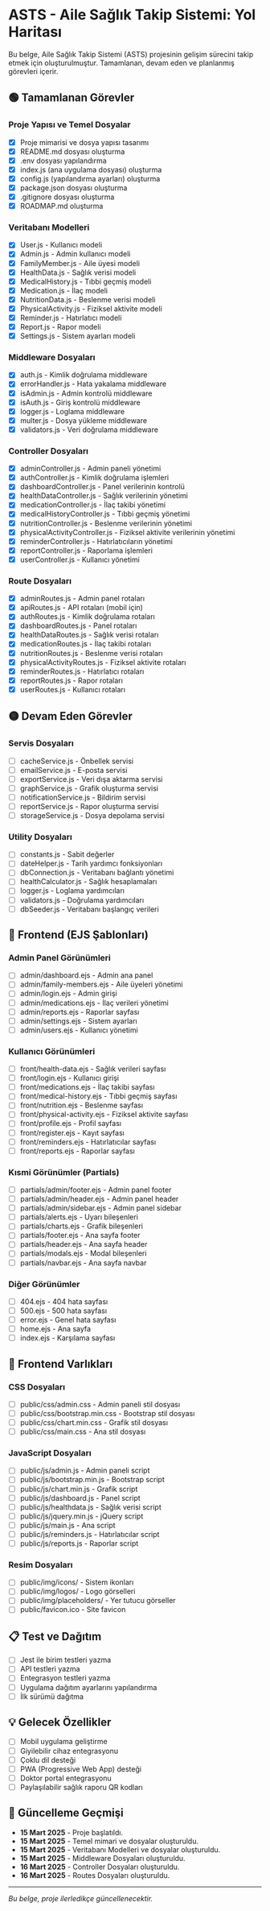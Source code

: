 # ASTS - Aile Sağlık Takip Sistemi: Yol Haritası

Bu belge, Aile Sağlık Takip Sistemi (ASTS) projesinin gelişim sürecini takip etmek için oluşturulmuştur. Tamamlanan, devam eden ve planlanmış görevleri içerir.

## 🟢 Tamamlanan Görevler

### Proje Yapısı ve Temel Dosyalar
- [x] Proje mimarisi ve dosya yapısı tasarımı
- [x] README.md dosyası oluşturma
- [x] .env dosyası yapılandırma
- [x] index.js (ana uygulama dosyası) oluşturma
- [x] config.js (yapılandırma ayarları) oluşturma
- [x] package.json dosyası oluşturma
- [x] .gitignore dosyası oluşturma
- [x] ROADMAP.md oluşturma

### Veritabanı Modelleri
- [x] User.js - Kullanıcı modeli
- [x] Admin.js - Admin kullanıcı modeli
- [x] FamilyMember.js - Aile üyesi modeli
- [x] HealthData.js - Sağlık verisi modeli
- [X] MedicalHistory.js - Tıbbi geçmiş modeli
- [X] Medication.js - İlaç modeli
- [X] NutritionData.js - Beslenme verisi modeli
- [x] PhysicalActivity.js - Fiziksel aktivite modeli
- [x] Reminder.js - Hatırlatıcı modeli
- [x] Report.js - Rapor modeli
- [x] Settings.js - Sistem ayarları modeli

### Middleware Dosyaları
- [x] auth.js - Kimlik doğrulama middleware
- [X] errorHandler.js - Hata yakalama middleware
- [X] isAdmin.js - Admin kontrolü middleware
- [X] isAuth.js - Giriş kontrolü middleware
- [X] logger.js - Loglama middleware
- [x] multer.js - Dosya yükleme middleware
- [x] validators.js - Veri doğrulama middleware

### Controller Dosyaları
- [x] adminController.js - Admin paneli yönetimi
- [x] authController.js - Kimlik doğrulama işlemleri
- [x] dashboardController.js - Panel verilerinin kontrolü
- [x] healthDataController.js - Sağlık verilerinin yönetimi
- [x] medicationController.js - İlaç takibi yönetimi
- [x] medicalHistoryController.js - Tıbbi geçmiş yönetimi
- [x] nutritionController.js - Beslenme verilerinin yönetimi
- [x] physicalActivityController.js - Fiziksel aktivite verilerinin yönetimi
- [x] reminderController.js - Hatırlatıcıların yönetimi
- [x] reportController.js - Raporlama işlemleri
- [x] userController.js - Kullanıcı yönetimi

### Route Dosyaları
- [x] adminRoutes.js - Admin panel rotaları
- [x] apiRoutes.js - API rotaları (mobil için)
- [x] authRoutes.js - Kimlik doğrulama rotaları
- [x] dashboardRoutes.js - Panel rotaları
- [x] healthDataRoutes.js - Sağlık verisi rotaları
- [x] medicationRoutes.js - İlaç takibi rotaları
- [x] nutritionRoutes.js - Beslenme verisi rotaları
- [x] physicalActivityRoutes.js - Fiziksel aktivite rotaları
- [x] reminderRoutes.js - Hatırlatıcı rotaları
- [x] reportRoutes.js - Rapor rotaları
- [x] userRoutes.js - Kullanıcı rotaları

## 🟡 Devam Eden Görevler

### Servis Dosyaları
- [ ] cacheService.js - Önbellek servisi
- [ ] emailService.js - E-posta servisi
- [ ] exportService.js - Veri dışa aktarma servisi
- [ ] graphService.js - Grafik oluşturma servisi
- [ ] notificationService.js - Bildirim servisi
- [ ] reportService.js - Rapor oluşturma servisi
- [ ] storageService.js - Dosya depolama servisi

### Utility Dosyaları
- [ ] constants.js - Sabit değerler
- [ ] dateHelper.js - Tarih yardımcı fonksiyonları
- [ ] dbConnection.js - Veritabanı bağlantı yönetimi
- [ ] healthCalculator.js - Sağlık hesaplamaları
- [ ] logger.js - Loglama yardımcıları
- [ ] validators.js - Doğrulama yardımcıları
- [ ] dbSeeder.js - Veritabanı başlangıç verileri

## 🔴 Frontend (EJS Şablonları)

### Admin Panel Görünümleri
- [ ] admin/dashboard.ejs - Admin ana panel
- [ ] admin/family-members.ejs - Aile üyeleri yönetimi
- [ ] admin/login.ejs - Admin girişi
- [ ] admin/medications.ejs - İlaç verileri yönetimi
- [ ] admin/reports.ejs - Raporlar sayfası
- [ ] admin/settings.ejs - Sistem ayarları
- [ ] admin/users.ejs - Kullanıcı yönetimi

### Kullanıcı Görünümleri
- [ ] front/health-data.ejs - Sağlık verileri sayfası
- [ ] front/login.ejs - Kullanıcı girişi
- [ ] front/medications.ejs - İlaç takibi sayfası
- [ ] front/medical-history.ejs - Tıbbi geçmiş sayfası
- [ ] front/nutrition.ejs - Beslenme sayfası
- [ ] front/physical-activity.ejs - Fiziksel aktivite sayfası
- [ ] front/profile.ejs - Profil sayfası
- [ ] front/register.ejs - Kayıt sayfası
- [ ] front/reminders.ejs - Hatırlatıcılar sayfası
- [ ] front/reports.ejs - Raporlar sayfası

### Kısmi Görünümler (Partials)
- [ ] partials/admin/footer.ejs - Admin panel footer
- [ ] partials/admin/header.ejs - Admin panel header
- [ ] partials/admin/sidebar.ejs - Admin panel sidebar
- [ ] partials/alerts.ejs - Uyarı bileşenleri
- [ ] partials/charts.ejs - Grafik bileşenleri
- [ ] partials/footer.ejs - Ana sayfa footer
- [ ] partials/header.ejs - Ana sayfa header
- [ ] partials/modals.ejs - Modal bileşenleri
- [ ] partials/navbar.ejs - Ana sayfa navbar

### Diğer Görünümler
- [ ] 404.ejs - 404 hata sayfası
- [ ] 500.ejs - 500 hata sayfası
- [ ] error.ejs - Genel hata sayfası
- [ ] home.ejs - Ana sayfa
- [ ] index.ejs - Karşılama sayfası

## 🔵 Frontend Varlıkları

### CSS Dosyaları
- [ ] public/css/admin.css - Admin paneli stil dosyası
- [ ] public/css/bootstrap.min.css - Bootstrap stil dosyası
- [ ] public/css/chart.min.css - Grafik stil dosyası
- [ ] public/css/main.css - Ana stil dosyası

### JavaScript Dosyaları
- [ ] public/js/admin.js - Admin paneli script
- [ ] public/js/bootstrap.min.js - Bootstrap script
- [ ] public/js/chart.min.js - Grafik script
- [ ] public/js/dashboard.js - Panel script
- [ ] public/js/healthdata.js - Sağlık verisi script
- [ ] public/js/jquery.min.js - jQuery script
- [ ] public/js/main.js - Ana script
- [ ] public/js/reminders.js - Hatırlatıcılar script
- [ ] public/js/reports.js - Raporlar script

### Resim Dosyaları
- [ ] public/img/icons/ - Sistem ikonları
- [ ] public/img/logos/ - Logo görselleri
- [ ] public/img/placeholders/ - Yer tutucu görseller
- [ ] public/favicon.ico - Site favicon

## 📋 Test ve Dağıtım

- [ ] Jest ile birim testleri yazma
- [ ] API testleri yazma
- [ ] Entegrasyon testleri yazma
- [ ] Uygulama dağıtım ayarlarını yapılandırma
- [ ] İlk sürümü dağıtma

## 💡 Gelecek Özellikler

- [ ] Mobil uygulama geliştirme
- [ ] Giyilebilir cihaz entegrasyonu
- [ ] Çoklu dil desteği
- [ ] PWA (Progressive Web App) desteği
- [ ] Doktor portal entegrasyonu
- [ ] Paylaşılabilir sağlık raporu QR kodları

## 🔄 Güncelleme Geçmişi

- **15 Mart 2025** - Proje başlatıldı.
- **15 Mart 2025** - Temel mimari ve dosyalar oluşturuldu.
- **15 Mart 2025** - Veritabanı Modelleri ve dosyalar oluşturuldu.
- **15 Mart 2025** - Middleware Dosyaları oluşturuldu.
- **16 Mart 2025** - Controller Dosyaları oluşturuldu.
- **16 Mart 2025** - Routes Dosyaları oluşturuldu.

---

*Bu belge, proje ilerledikçe güncellenecektir.*
